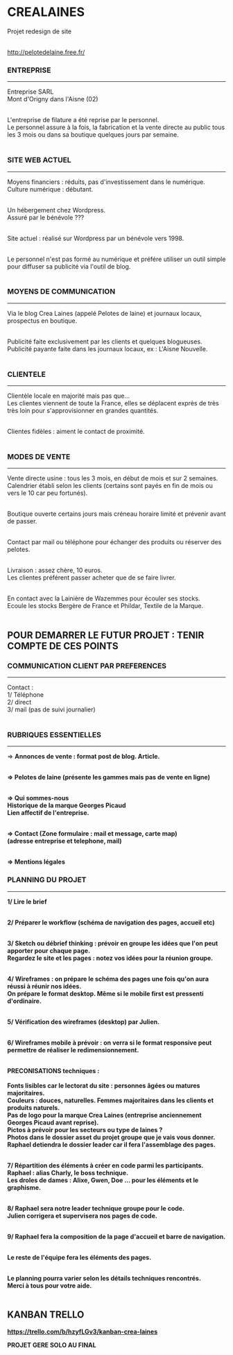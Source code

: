 # CREALAINES
Projet redesign de site<br><br>

http://pelotedelaine.free.fr/


### ENTREPRISE 
________________________________________________________________________________________________________

Entreprise SARL<br>
Mont d'Origny dans l'Aisne (02)<br><br>

L'entreprise de filature a été reprise par le personnel.<br>
Le personnel assure à la fois, la fabrication et la vente directe au public tous les 3 mois ou dans sa boutique quelques jours par semaine.<br><br>


### SITE WEB ACTUEL
________________________________________________________________________________________________________

Moyens financiers : réduits, pas d'investissement dans le numérique.<br>
Culture numérique : débutant.<br><br>

Un hébergement chez Wordpress. <br>
Assuré par le bénévole ???<br><br>

Site actuel : réalisé sur Wordpress par un bénévole vers 1998.<br><br>

Le personnel n'est pas formé au numérique et préfére utiliser un outil simple pour diffuser sa publicité via l'outil de blog.<br><br>


### MOYENS DE COMMUNICATION 
________________________________________________________________________________________________________

Via le blog Crea Laines (appelé Pelotes de laine) et journaux locaux, prospectus en boutique.<br><br>

Publicité faite exclusivement par les clients et quelques blogueuses.<br>
Publicité payante faite dans les journaux locaux, ex : L'Aisne Nouvelle.<br><br>


### CLIENTELE
________________________________________________________________________________________________________

Clientèle locale en majorité mais pas que...<br>
Les clientes viennent de toute la France, elles se déplacent exprès de très très loin pour s'approvisionner en grandes quantités.<br><br>

Clientes fidèles : aiment le contact de proximité.<br><br>


### MODES DE VENTE 
________________________________________________________________________________________________________

Vente directe usine : tous les 3 mois, en début de mois et sur 2 semaines.<br>
Calendrier établi selon les clients (certains sont payés en fin de mois ou vers le 10 car peu fortunés).<br><br>

Boutique ouverte certains jours mais créneau horaire limité et prévenir avant de passer.<br><br>

Contact par mail ou téléphone pour échanger des produits ou réserver des pelotes.<br><br>

Livraison : assez chère, 10 euros.<br>
Les clientes préférent passer acheter que de se faire livrer.<br><br>

En contact avec la Lainière de Wazemmes pour écouler ses stocks.<br>
Ecoule les stocks Bergère de France et Phildar, Textile de la Marque.<br><br>



## POUR DEMARRER LE FUTUR PROJET : TENIR COMPTE DE CES POINTS


### COMMUNICATION CLIENT PAR PREFERENCES 
________________________________________________________________________________________________________

Contact :<br>
1/ Téléphone<br>
2/ direct<br>
3/ mail (pas de suivi journalier)<br><br>


### RUBRIQUES ESSENTIELLES 
________________________________________________________________________________________________________

=> <b>Annonces de vente<b> : format post de blog. Article. <br><br>

=> <b>Pelotes de laine<b> (présente les gammes mais pas de vente en ligne)<br><br>

=> <b>Qui sommes-nous<b><br>
   Historique de la marque Georges Picaud<br>
   Lien affectif de l'entreprise.<br><br>

=> <b>Contact<b>
   (Zone formulaire : mail et message, carte map)<br>
   (adresse entreprise et telephone, mail)<br><br>

=> <b>Mentions légales<b>


### PLANNING DU PROJET
________________________________________________________________________________________________________

1/ Lire le brief<br><br>

2/ Préparer le workflow (schéma de navigation des pages, accueil etc)<br><br>

3/ Sketch ou débrief thinking : prévoir en groupe les idées que l'on peut apporter pour chaque page.<br>
   Regardez le site et les pages : notez vos idées pour la réunion groupe.<br><br>

4/ Wireframes : on prépare le schéma des pages une fois qu'on aura réussi à réunir nos idées.<br>
On prépare le format desktop. Même si le mobile first est pressenti d'ordinaire.<br><br>

5/ Vérification des wireframes (desktop) par Julien.<br><br>

6/ Wireframes mobile à prévoir : on verra si le format responsive peut permettre de réaliser le redimensionnement.<br><br>

<b>PRECONISATIONS techniques :<b><br><br>
Fonts lisibles car le lectorat du site : personnes âgées ou matures majoritaires.<br>
Couleurs : douces, naturelles. Femmes majoritaires dans les clients et produits naturels.<br>
Pas de logo pour la marque Crea Laines (entreprise anciennement Georges Picaud avant reprise).<br>
Pictos à prévoir pour les secteurs ou type de laines ?<br>
Photos dans le dossier asset du projet groupe que je vais vous donner.<br>
Raphael detiendra le dossier leader car il fera l'assemblage des pages.<br><br>

7/ Répartition des éléments à créer en code parmi les participants.<br>
   Raphael : alias Charly, le boss technique.<br>
   Les droles de dames : Alixe, Gwen, Doe ... pour les éléments et le graphisme.<br><br>

8/ Raphael sera notre leader technique groupe pour le code.<br>
   Julien corrigera et supervisera nos pages de code.<br><br>

9/ Raphael fera la composition de la page d'accueil et barre de navigation.<br><br>

   Le reste de l'équipe fera les éléments des pages.<br><br>

   Le planning pourra varier selon les détails techniques rencontrés.<br>
   Merci à tous pour votre aide.<br><br>


## KANBAN TRELLO

https://trello.com/b/hzyfLGv3/kanban-crea-laines
   


PROJET GERE SOLO AU FINAL

